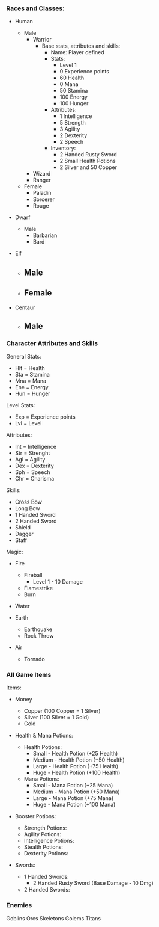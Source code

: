 ### Races and Classes:

 - Human
    - Male
        - Warrior
            - Base stats, attributes and skills:
                - Name: Player defined
                - Stats:
                    - Level 1
                    - 0     Experience points
                    - 60    Health
                    - 0     Mana
                    - 50    Stamina
                    - 100   Energy
                    - 100   Hunger
                - Attributes:
                    - 1     Intelligence
                    - 5     Strength
                    - 3     Agility
                    - 2     Dexterity
                    - 2     Speech
                - Inventory:
                    - 2 Handed Rusty Sword
                    - 2 Small Health Potions
                    - 2 Silver and 50 Copper
        - Wizard
        - Ranger
    - Female
        - Paladin
        - Sorcerer
        - Rouge

 - Dwarf
    - Male
        - Barbarian
        - Bard

 - Elf
    - Male
        - 
    - Female
        - 

 - Centaur
    - Male
        - 



### Character Attributes and Skills

General Stats:

 - Hlt = Health
 - Sta = Stamina
 - Mna = Mana
 - Ene = Energy
 - Hun = Hunger

Level Stats:

 - Exp = Experience points
 - Lvl = Level

Attributes:

 - Int = Intelligence
 - Str = Strenght
 - Agi = Agility
 - Dex = Dexterity
 - Sph = Speech
 - Chr = Charisma 

Skills:

 - Cross Bow
 - Long Bow 
 - 1 Handed Sword
 - 2 Handed Sword
 - Shield
 - Dagger
 - Staff


Magic:

- Fire
    - Fireball
        - Level 1 - 10 Damage
    - Flamestrike
    - Burn

- Water

- Earth
    - Earthquake
    - Rock Throw

- Air
    - Tornado


### All Game Items
Items:

 - Money
    - Copper (100 Copper = 1 Silver)
    - Silver (100 Silver = 1 Gold)
    - Gold      

 - Health & Mana Potions:
    - Health Potions:
        - Small     - Health Potion (+25 Health)
        - Medium    - Health Potion (+50 Health)
        - Large     - Health Potion (+75 Health)
        - Huge      - Health Potion (+100 Health)
    - Mana Potions:
        - Small     - Mana Potion (+25 Mana)
        - Medium    - Mana Potion (+50 Mana)
        - Large     - Mana Potion (+75 Mana)
        - Huge      - Mana Potion (+100 Mana)
 
 - Booster Potions:
    - Strength Potions:
    - Agility Potions:
    - Intelligence Potions:
    - Stealth Potions:
    - Dexterity Potions:

 - Swords:
    - 1 Handed Swords:
        - 2 Handed Rusty Sword (Base Damage - 10 Dmg)
    - 2 Handed Swords:

### Enemies

Goblins
Orcs
Skeletons
Golems
Titans

